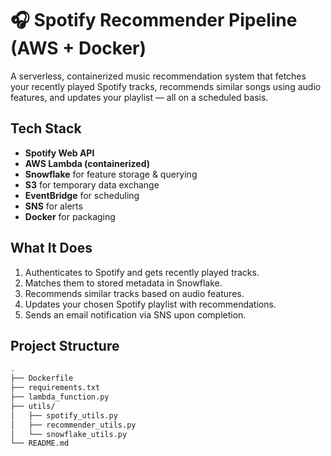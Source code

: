 # 🎧 Spotify Recommender Pipeline (AWS + Docker)

A serverless, containerized music recommendation system that fetches your recently played Spotify tracks, recommends similar songs using audio features, and updates your playlist — all on a scheduled basis.

## Tech Stack

- **Spotify Web API**
- **AWS Lambda (containerized)**
- **Snowflake** for feature storage & querying
- **S3** for temporary data exchange
- **EventBridge** for scheduling
- **SNS** for alerts
- **Docker** for packaging

## What It Does

1. Authenticates to Spotify and gets recently played tracks.
2. Matches them to stored metadata in Snowflake.
3. Recommends similar tracks based on audio features.
4. Updates your chosen Spotify playlist with recommendations.
5. Sends an email notification via SNS upon completion.

## Project Structure

```bash
.
├── Dockerfile
├── requirements.txt
├── lambda_function.py
├── utils/
│   ├── spotify_utils.py
│   ├── recommender_utils.py
│   └── snowflake_utils.py
└── README.md
